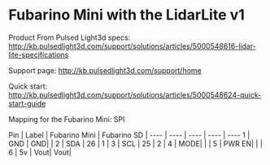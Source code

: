 # Fubarino Mini with the LidarLite v1

Product From Pulsed Light3d specs: http://kb.pulsedlight3d.com/support/solutions/articles/5000548616-lidar-lite-specifications

Support page: http://kb.pulsedlight3d.com/support/home

Quick start: http://kb.pulsedlight3d.com/support/solutions/articles/5000548624-quick-start-guide

Mapping for the Fubarino Mini: SPI

Pin | Label | Fubarino Mini | Fubarino SD | 
---- | ---- | ---- | ---- | ----
1 | GND | GND| |
2 | SDA | 26 | 1 |
3 | SCL  | 25 | 2 | 
4 | MODE| | |
5 | PWR EN| |  |
6 | 5v | Vout| Vout|
